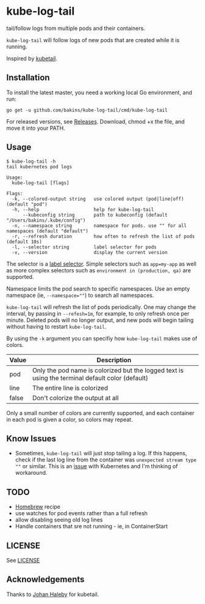 # kube-log-tail

tail/follow logs from multiple pods and their containers.

`kube-log-tail` will follow logs of new pods that are created while it
is running.

Inspired by [kubetail](https://github.com/johanhaleby/kubetail).

## Installation

To install the latest master, you need a working local Go environment,
and run:

```shell
go get -u github.com/bakins/kube-log-tail/cmd/kube-log-tail
```

For released versions, see [Releases](https://github.com/bakins/kube-log-tail/releases). Download, chmod +x the file,
and move it into your PATH.

## Usage

```shell
$ kube-log-tail -h
tail kubernetes pod logs

Usage:
  kube-log-tail [flags]

Flags:
  -k, --colored-output string   use colored output (pod|line|off) (default "pod")
  -h, --help                    help for kube-log-tail
      --kubeconfig string       path to kubeconfig (default "/Users/bakins/.kube/config")
  -n, --namespace string        namespace for pods. use "" for all namespaces (default "default")
  -r, --refresh duration        how often to refresh the list of pods (default 10s)
  -l, --selector string         label selector for pods
  -v, --version                 display the current version
  ```

The selector is a [label selector](https://kubernetes.io/docs/concepts/overview/working-with-objects/labels/#label-selectors). Simple selectors such as `app=my-app` as well as more complex selectors
such as `environment in (production, qa)` are supported.

Namespace limits the pod search to specific namespaces. Use an empty namespace (ie, `--namespace=""`) to search all namespaces.

`kube-log-tail` will refresh the list of pods periodically. One may change the interval, by passing in `--refesh=1m`, for example, to only refresh once per minute. Deleted pods will no longer output, and new pods will begin tailing without having to restart `kube-log-tail`.

By using the `-k` argument you can specifiy how `kube-log-tail` makes use of colors.

| Value   |     Description  |
|----------|---------------|
| pod | Only the pod name is colorized but the logged text is using the terminal default color  (default)|
| line | The entire line is colorized |
| false | Don't colorize the output at all |

Only a small number of colors are currently supported, and each container in each pod
is given a color, so colors may repeat.

## Know Issues

- Sometimes, `kube-log-tail` will just stop tailing a log. If this happens, check if the last log line from the container was `unexpected stream type ""` or similar. This is an [issue](https://github.com/kubernetes/kubernetes/issues/47800) with Kubernetes and I'm thinking of workaround.

## TODO

- [Homebrew](https://brew.sh/) recipe
- use watches for pod events rather than a full refresh
- allow disabling seeing old log lines
- Handle containers that sre not running - ie, in ContainerStart

## LICENSE

See [LICENSE](./LICENSE)

## Acknowledgements

Thanks to [Johan Haleby](https://github.com/johanhaleby) for kubetail.